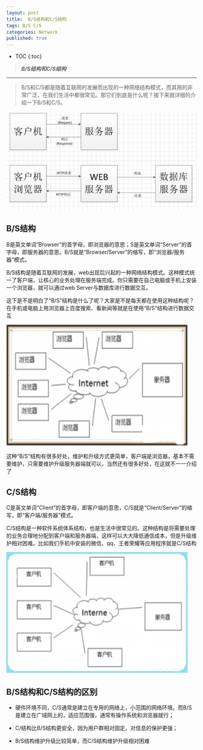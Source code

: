 ```yaml
---
layout: post
title:  B/S结构和C/S结构
tags: B/S C/S
categories: Network
published: true
---
```


* TOC 
{:toc}

>***B/S结构和C/S结构***

---
>B/S和C/S都是随着互联网的发展而出现的一种网络结构模式，而其用的非常广泛，在我们生活中都很常见。那它们到底是什么呢？接下来就详细的介绍一下B/S和C/S。

![](/static/img/bs/bs-1.jpeg)

## B/S结构

B是英文单词“Browser”的首字母，即浏览器的意思；S是英文单词“Server”的首字母，即服务器的意思。B/S就是“Browser/Server”的缩写，即“浏览器/服务器”模式。

B/S结构是随着互联网的发展，web出现后兴起的一种网络结构模式。这种模式统一了客户端，让核心的业务处理在服务端完成。你只需要在自己电脑或手机上安装一个浏览器，就可以通过web Server与数据库进行数据交互。

这下是不是明白了“B/S”结构是什么了呢？大家是不是每天都在使用这种结构呢？在手机或电脑上用浏览器上百度搜索、看新闻等就是在使用“B/S”结构进行数据交互

![](/static/img/bs/bs-2.png)

这种“B/S”结构有很多好处，维护和升级方式更简单，客户端是浏览器，基本不需要维护，只需要维护升级服务器端就可以，当然还有很多好处，在这就不一一介绍了

## C/S结构

C是英文单词“Client”的首字母，即客户端的意思，C/S就是“Client/Server”的缩写，即“客户端/服务器”模式。

C/S结构是一种软件系统体系结构，也是生活中很常见的。这种结构是将需要处理的业务合理地分配到客户端和服务器端，这样可以大大降低通信成本，但是升级维护相对困难。比如我们手机中安装的微信、qq、王者荣耀等应用程序就是C/S结构

![](/static/img/bs/bs-3.png)

## B/S结构和C/S结构的区别

- 硬件环境不同，C/S通常是建立在专用的网络上，小范围的网络环境。而B/S是建立在广域网上的，适应范围强，通常有操作系统和浏览器就行；

- C/结构比B/S结构更安全，因为用户群相对固定，对信息的保护更强；

- B/S结构维护升级比较简单，而C/S结构维护升级相对困难
